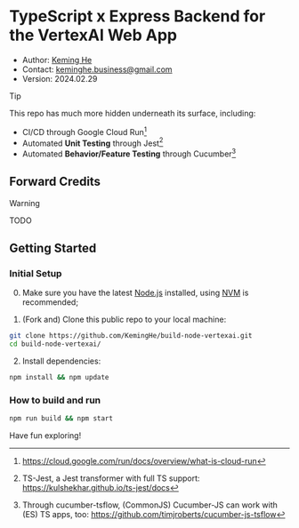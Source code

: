 # TypeScript x Express Backend for the VertexAI Web App

- Author: [Keming He](https://github.com/keminghe)
- Contact: [keminghe.business@gmail.com](mailto:keminghe.business@gmail.com?subject=Hi,_I'm_[name],_Let's_Connect)
- Version: 2024.02.29

> [!TIP]
> This repo has much more hidden underneath its surface, including:
> - CI/CD through Google Cloud Run[^1]
> - Automated **Unit Testing** through Jest[^2]
> - Automated **Behavior/Feature Testing** through Cucumber[^3]

[^1]: https://cloud.google.com/run/docs/overview/what-is-cloud-run
[^2]: TS-Jest, a Jest transformer with full TS support: https://kulshekhar.github.io/ts-jest/docs
[^3]: Through cucumber-tsflow, (CommonJS) Cucumber-JS can work with (ES) TS apps, too: https://github.com/timjroberts/cucumber-js-tsflow

## Forward Credits

> [!WARNING]
> TODO

## Getting Started

### Initial Setup

0. Make sure you have the latest [Node.js](nodejs.org) installed, using [NVM](https://github.com/nvm-sh/nvm) is recommended;

1. (Fork and) Clone this public repo to your local machine:

```bash
git clone https://github.com/KemingHe/build-node-vertexai.git
cd build-node-vertexai/
```

2. Install dependencies:

```bash
npm install && npm update
```

### How to build and run

```bash
npm run build && npm start
```
Have fun exploring!

